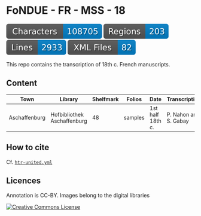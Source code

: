 # FoNDUE - FR - MSS - 18

![characters badge](badges/characters.svg) ![regions badge](badges/regions.svg) ![lines badge](badges/lines.svg) ![files badge](badges/files.svg)

This repo contains the transcription of 18th c. French manuscripts.

## Content


| Town          | Library                     | Shelfmark  | Folios   | Date             | Transcription         |
|---------------|-----------------------------|------------|----------|------------------|-----------------------|
| Aschaffenburg | Hofbibliothek Aschaffenburg | 48         | samples  | 1st half 18th c. | P. Nahon and S. Gabay |


## How to cite

Cf. [`htr-united.yml`](https://github.com/FoNDUE-HTR/FONDUE-FR-MSS-18/blob/main/htr-united.yml)

## Licences
Annotation is CC-BY. Images belong to the digital libraries

<a rel="license" href="https://creativecommons.org/licenses/by/2.0"><img alt="Creative Commons License" style="border-width:0" src="https://i.creativecommons.org/l/by/2.0/88x31.png" /></a><br />